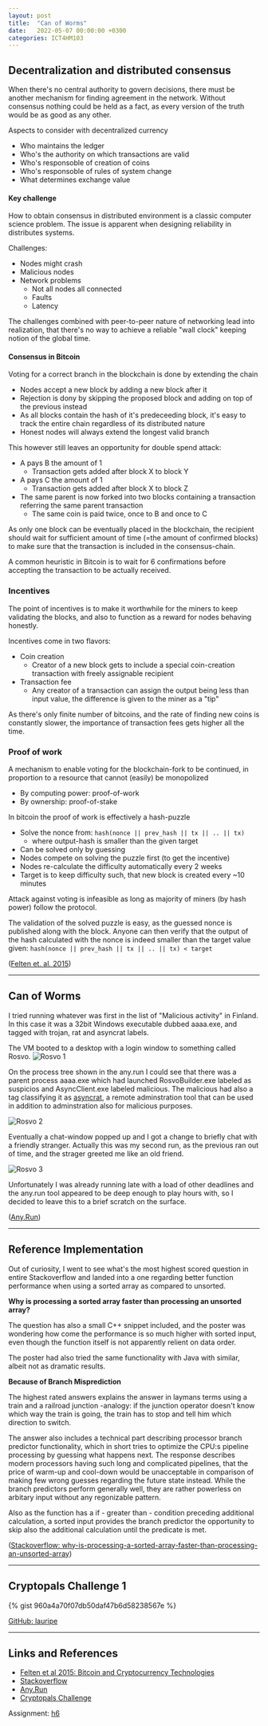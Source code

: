 ```yaml
---
layout: post
title:  "Can of Worms"
date:   2022-05-07 00:00:00 +0300
categories: ICT4HM103
---
```

## Decentralization and distributed consensus

When there's no central authority to govern decisions, there must be another mechanism for finding agreement in the network. Without consensus nothing could be held as a fact, as every version of the truth would be as good as any other.

Aspects to consider with decentralized currency
- Who maintains the ledger
- Who's the authority on which transactions are valid
- Who's responsoble of creation of coins
- Who's responsoble of rules of system change
- What determines exchange value


#### Key challenge

How to obtain consensus in distributed environment is a classic computer science problem. The issue is apparent when designing reliability in distributes systems.

Challenges:
- Nodes might crash
- Malicious nodes
- Network problems
    - Not all nodes all connected
    - Faults
    - Latency

The challenges combined with peer-to-peer nature of networking lead into realization, that there's no way to achieve a reliable "wall clock" keeping notion of the global time. 


#### Consensus in Bitcoin

Voting for a correct branch in the blockchain is done by extending the chain
- Nodes accept a new block by adding a new block after it
- Rejection is dony by skipping the proposed block and adding on top of the previous instead
- As all blocks contain the hash of it's predeceeding block, it's easy to track the entire chain regardless of its distributed nature
- Honest nodes will always extend the longest valid branch

This however still leaves an opportunity for double spend attack:
- A pays B the amount of 1
    - Transaction gets added after block X to block Y
- A pays C the amount of 1
    - Transaction gets added after block X to block Z
- The same parent is now forked into two blocks containing a transaction referring the same parent transaction
    - The same coin is paid twice, once to B and once to C

As only one block can be eventually placed in the blockchain, the recipient should wait for sufficient amount of time (=the amount of confirmed blocks) to make sure that the transaction is included in the consensus-chain. 

A common heuristic in Bitcoin is to wait for 6 confirmations before accepting the transaction to be actually received.

### Incentives

The point of incentives is to make it worthwhile for the miners to keep validating the blocks, and also to function as a reward for nodes behaving honestly.

Incentives come in two flavors:
- Coin creation 
    - Creator of a new block gets to include a special coin-creation transaction with freely assignable recipient
- Transaction fee
    - Any creator of a transaction can assign the output being less than input value, the difference is given to the miner as a "tip"

As there's only finite number of bitcoins, and the rate of finding new coins is constantly slower, the importance of transaction fees gets higher all the time.


### Proof of work

A mechanism to enable voting for the blockchain-fork to be continued, in proportion to a resource that cannot (easily) be monopolized
- By computing power: proof-of-work
- By ownership: proof-of-stake


In bitcoin the proof of work is effectively a hash-puzzle
- Solve the nonce from: ```hash(nonce || prev_hash || tx || .. || tx)```
    - where output-hash is smaller than the given target
- Can be solved only by guessing
- Nodes compete on solving the puzzle first (to get the incentive)
- Nodes re-calculate the difficulty automatically every 2 weeks
- Target is to keep difficulty such, that new block is created every ~10 minutes

Attack against voting is infeasible as long as majority of miners (by hash power) follow the protocol.

The validation of the solved puzzle is easy, as the guessed nonce is published along with the block. Anyone can then verify that the output of the hash calculated with the nonce is indeed smaller than the target value given: ```hash(nonce || prev_hash || tx || .. || tx) < target```

([Felten et. al. 2015](https://www.coursera.org/learn/cryptocurrency/lecture/XV5nQ/incentives-and-proof-of-work))

---

## Can of Worms
I tried running whatever was first in the list of "Malicious activity" in Finland.
In this case it was a 32bit Windows executable dubbed aaaa.exe, and tagged with trojan, rat and asyncrat labels. 

The VM booted to a desktop with a login window to something called Rosvo.
![Rosvo 1](/assets/img/rosvo1.png)

On the process tree shown in the any.run I could see that there was a parent process aaaa.exe which had launched RosvoBuilder.exe labeled as suspicios and AsyncClient.exe labeled malicious. The malicious had also a tag classifying it as [asyncrat](https://malpedia.caad.fkie.fraunhofer.de/details/win.asyncrat), a remote adminstration tool that can be used in addition to adminstration also for malicious purposes.

![Rosvo 2](/assets/img/rosvo2.png)

Eventually a chat-window popped up and I got a change to briefly chat with a friendly stranger. Actually this was my second run, as the previous ran out of time, and the strager greeted me like an old friend.

![Rosvo 3](/assets/img/rosvo3.png)

Unfortunately I was already running late with a load of other deadlines and the any.run tool appeared to be deep enough to play hours with, so I decided to leave this to a brief scratch on the surface.


([Any.Run](https://app.any.run/tasks/fbece9c1-6cd0-43f2-88fe-0448bbb4cee6))

---

## Reference Implementation

Out of curiosity, I went to see what's the most highest scored question in entire Stackoverflow and landed into a one regarding better function performance when using a sorted array as compared to unsorted.

__Why is processing a sorted array faster than processing an unsorted array?__

The question has also a small C++ snippet included, and the poster was wondering how come the performance is so much higher with sorted input, even though the function itself is not apparently relient on data order.

The poster had also tried the same functionality with Java with similar, albeit not as dramatic results.

__Because of Branch Misprediction__

The highest rated answers explains the answer in laymans terms using a train and a railroad junction -analogy: if the junction operator doesn't know which way the train is going, the train has to stop and tell him which direction to switch.

The answer also includes a technical part describing processor branch predictor functionality, which in short tries to optimize the CPU:s pipeline processing by guessing what happens next. The response describes modern processors having such long and complicated pipelines, that the price of warm-up and cool-down would be unacceptable in comparison of making few wrong guesses regarding the future state instead. While the branch predictors perform generally well, they are rather powerless on arbitary input without any regonizable pattern.

Also as the function has a if - greater than - condition preceding additional calculation, a sorted input provides the branch predictor the opportunity to skip also the additional calculation until the predicate is met.

([Stackoverflow: why-is-processing-a-sorted-array-faster-than-processing-an-unsorted-array](https://stackoverflow.com/questions/11227809/why-is-processing-a-sorted-array-faster-than-processing-an-unsorted-array))

---

## Cryptopals Challenge 1

{% gist 960a4a70f07db50daf47b6d58238567e %}

[GitHub: lauripe](https://github.com/lauripe/security-basics/blob/main/cryptopals/basics.ipynb)

---
## Links and References
- [Felten et al 2015: Bitcoin and Cryptocurrency Technologies](https://www.coursera.org/learn/cryptocurrency/lecture/XV5nQ/incentives-and-proof-of-work)
- [Stackoverflow](https://stackoverflow.com/questions/11227809/why-is-processing-a-sorted-array-faster-than-processing-an-unsorted-array)
- [Any.Run](https://app.any.run)
- [Cryptopals Challenge](https://cryptopals.com/sets/1)

Assignment: [h6](https://terokarvinen.com/2021/trust-to-blockchain-2022/)